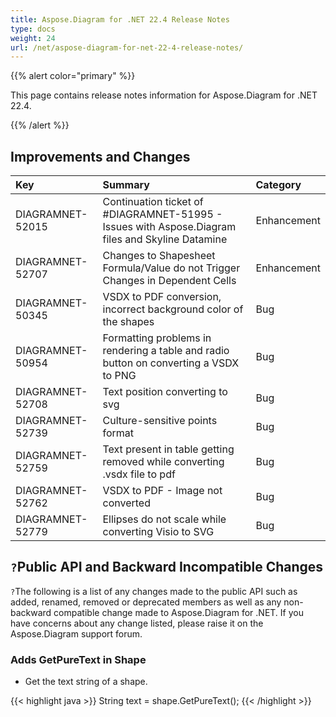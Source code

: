 ```yaml
---
title: Aspose.Diagram for .NET 22.4 Release Notes
type: docs
weight: 24
url: /net/aspose-diagram-for-net-22-4-release-notes/
---
```


{{% alert color="primary" %}} 

This page contains release notes information for Aspose.Diagram for .NET 22.4.

{{% /alert %}} 
## **Improvements and Changes**

|**Key**|**Summary**|**Category**|
| :- | :- | :- |
|DIAGRAMNET-52015|Continuation ticket of #DIAGRAMNET-51995 - Issues with Aspose.Diagram files and Skyline Datamine|Enhancement|
|DIAGRAMNET-52707|Changes to Shapesheet Formula/Value do not Trigger Changes in Dependent Cells|Enhancement|
|DIAGRAMNET-50345|VSDX to PDF conversion, incorrect background color of the shapes|Bug|
|DIAGRAMNET-50954|Formatting problems in rendering a table and radio button on converting a VSDX to PNG|Bug|
|DIAGRAMNET-52708|Text position converting to svg|Bug|
|DIAGRAMNET-52739|Culture-sensitive points format|Bug|
|DIAGRAMNET-52759|Text present in table getting removed while converting .vsdx file to pdf|Bug|
|DIAGRAMNET-52762|VSDX to PDF - Image not converted|Bug|
|DIAGRAMNET-52779|Ellipses do not scale while converting Visio to SVG|Bug|

## `?`**Public API and Backward Incompatible Changes**
`?`The following is a list of any changes made to the public API such as added, renamed, removed or deprecated members as well as any non-backward compatible change made to Aspose.Diagram for .NET. If you have concerns about any change listed, please raise it on the Aspose.Diagram support forum.
### **Adds GetPureText in Shape**
- Get the text string of a shape.

{{< highlight java >}}
String text = shape.GetPureText();
{{< /highlight >}}

